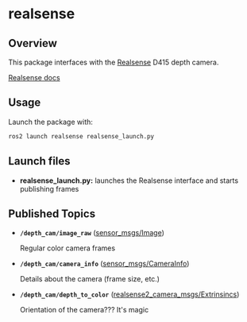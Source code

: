 # realsense

## Overview

This package interfaces with the [Realsense](https://www.intelrealsense.com/depth-camera-d415/) D415 depth camera.

[Realsense docs](https://dev.intelrealsense.com/docs/compiling-librealsense-for-linux-ubuntu-guide)

## Usage

Launch the package with:

```bash
ros2 launch realsense realsense_launch.py
```

## Launch files

* **realsense_launch.py:** launches the Realsense interface and starts publishing frames

## Published Topics

* **`/depth_cam/image_raw`** ([sensor_msgs/Image])

    Regular color camera frames

* **`/depth_cam/camera_info`** ([sensor_msgs/CameraInfo])

    Details about the camera (frame size, etc.)

* **`/depth_cam/depth_to_color`** ([realsense2_camera_msgs/Extrinsincs])

    Orientation of the camera??? It's magic

[sensor_msgs/Image]: http://docs.ros.org/en/api/sensor_msgs/html/msg/Image.html
[sensor_msgs/CameraInfo]: http://docs.ros.org/en/melodic/api/sensor_msgs/html/msg/CameraInfo.html
[realsense2_camera_msgs/Extrinsincs]: https://github.com/IntelRealSense/realsense-ros/blob/ros2-development/realsense2_camera_msgs/msg/Extrinsics.msg
